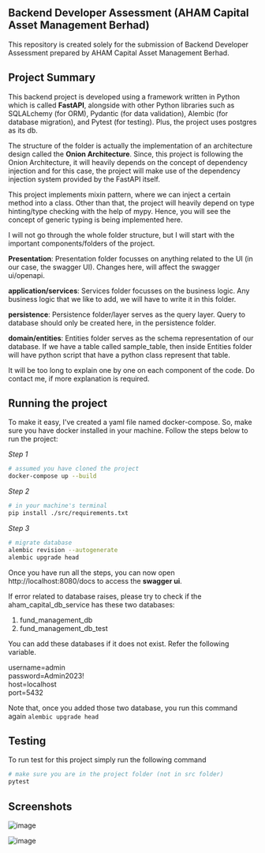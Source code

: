 ## Backend Developer Assessment (AHAM Capital Asset Management Berhad)

This repository is created solely for the submission of Backend Developer Assessment prepared by AHAM Capital Asset Management Berhad.

## Project Summary
This backend project is developed using a framework written in Python which is called **FastAPI**, alongside with other Python libraries such as SQLALchemy (for ORM), Pydantic (for data validation), Alembic (for database migration), and Pytest (for testing). Plus, the project uses postgres as its db.

The structure of the folder is actually the implementation of an architecture design called the **Onion Architecture**. Since, this project is following the Onion Architecture, it will heavily depends on the concept of dependency injection and for this case, the project will make use of the dependency injection system provided by the FastAPI itself.

This project implements mixin pattern, where we can inject a certain method into a class. Other than that, the project will heavily depend on type hinting/type checking with the help of mypy. Hence, you will see the concept of generic typing is being implemented here. 

I will not go through the whole folder structure, but I will start with the important components/folders of the project. 

**Presentation**: Presentation folder focusses on anything related to the UI (in our case, the swagger UI). Changes here, will affect the swagger ui/openapi.

**application/services**: Services folder focusses on the business logic. Any business logic that we like to add, we will have to write it in this folder.

**persistence**: Persistence folder/layer serves as the query layer. Query to database should only be created here, in the persistence folder.

**domain/entities**: Entities folder serves as the schema representation of our database. If we have a table called sample_table, then inside Entities folder will have python script that have a python class represent that table.

It will be too long to explain one by one on each component of the code. Do contact me, if more explanation is required. 

## Running the project
To make it easy, I've created a yaml file named docker-compose. So, make sure you have docker installed in your machine. Follow the steps below to run the project:

*Step 1*
```bash
# assumed you have cloned the project
docker-compose up --build
```

*Step 2*
```bash
# in your machine's terminal
pip install ./src/requirements.txt
```

*Step 3*
```bash
# migrate database
alembic revision --autogenerate
alembic upgrade head
```

Once you have run all the steps, you can now open http://localhost:8080/docs to access the **swagger ui**.

If error related to database raises, please try to check if the aham_capital_db_service has these two databases:

1. fund_management_db
2. fund_management_db_test
 
You can add these databases if it does not exist. Refer the following variable.

username=admin <br/>
password=Admin2023! <br/>
host=localhost <br/>
port=5432

Note that, once you added those two database, you run this command again `alembic upgrade head`

## Testing
To run test for this project simply run the following command
```bash
# make sure you are in the project folder (not in src folder)
pytest
```
## Screenshots
![image](https://github.com/muhdamir/amiba/assets/62650104/b7860cde-358d-4e90-aeb2-bf0f180c87de)

![image](https://github.com/muhdamir/amiba/assets/62650104/66fc90fc-e549-40d8-b80f-cc217722d625)


